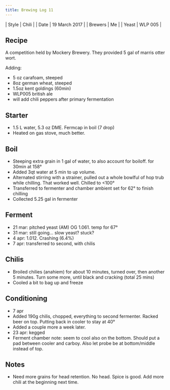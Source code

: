```yaml
---
title: Brewing Log 11
---
```


| Style | Chili |
| Date | 19 March 2017 |
| Brewers | Me |
| Yeast | WLP 005 |

## Recipe

A competition held by Mockery Brewery.
They provided 5 gal of marris otter wort.

Adding:
* 5 oz carafoam, steeped
* 8oz german wheat, steeped
* 1.5oz kent goldings (60min)
* WLP005 british ale
* will add chili peppers after primary fermentation

## Starter

* 1.5 L water, 5.3 oz DME. Fermcap in boil (7 drop)
* Heated on gas stove, much better.

## Boil

* Steeping extra grain in 1 gal of water, to also account for boiloff. for 30min at 158°
* Added 3qt water at 5 min to up volume.
* Alternated stirring with a strainer, pulled out a whole bowlful of hop trub while chilling. That worked well. Chilled to <100°
* Transferred to fermenter and chamber ambient set for 62° to finish chilling
* Collected 5.25 gal in fermenter

## Ferment

* 21 mar: pitched yeast (AM) OG 1.061. temp for 67°
* 31 mar: still going... slow yeast? stuck?
* 4 apr: 1.012. Crashing (6.4%)
* 7 apr: transferred to second, with chilis

## Chilis

* Broiled chilies (anahiem) for about 10 minutes, turned over, then another 5 minutes. Turn some more, until black and cracking (total 25 mins)
* Cooled a bit to bag up and freeze

## Conditioning

* 7 apr
* Added 190g chilis, chopped, everything to second fermenter. Racked beer on top. Putting back in cooler to stay at 40°
* Added a couple more a week later.
* 23 apr: kegged
* Ferment chamber note: seem to cool also on the bottom. Should put a pad between cooler and carboy. Also let probe be at bottom/middle instead of top.

## Notes

* Need more grains for head retention. No head. Spice is good. Add more chili at the beginning next time.
